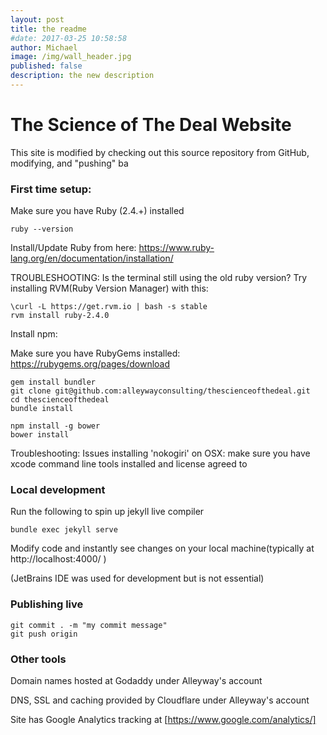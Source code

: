 ```yaml
---
layout: post
title: the readme
#date: 2017-03-25 10:58:58
author: Michael
image: /img/wall_header.jpg
published: false
description: the new description
---
```



#  The Science of The Deal Website

This site is modified by checking out this source repository from GitHub, modifying, and "pushing" ba  

### First time setup:
Make sure you have Ruby (2.4.+) installed

    ruby --version

Install/Update Ruby from here: https://www.ruby-lang.org/en/documentation/installation/ 

TROUBLESHOOTING: Is the terminal still using the old ruby version? Try installing RVM(Ruby Version Manager) with this:

    \curl -L https://get.rvm.io | bash -s stable
    rvm install ruby-2.4.0

Install npm: 


Make sure you have RubyGems installed: https://rubygems.org/pages/download

    gem install bundler
    git clone git@github.com:alleywayconsulting/thescienceofthedeal.git
    cd thescienceofthedeal
    bundle install

    npm install -g bower
    bower install
    
Troubleshooting: Issues installing 'nokogiri' on OSX: make sure you have xcode command line tools installed and license agreed to

### Local development
Run the following to spin up jekyll live compiler

    bundle exec jekyll serve
    
Modify code and instantly see changes on your local machine(typically at http://localhost:4000/ ) 

(JetBrains IDE was used for development but is not essential)     
     
### Publishing live
    
    git commit . -m "my commit message"
    git push origin

### Other tools

Domain names hosted at Godaddy under Alleyway's account

DNS, SSL and caching provided by Cloudflare under Alleyway's account

Site has Google Analytics tracking at [https://www.google.com/analytics/]

